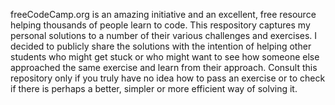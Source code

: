 freeCodeCamp.org is an amazing initiative and an excellent, free resource helping thousands of people learn to code. This respository captures my personal solutions to a number of their various challenges and exercises.
I decided to publicly share the solutions with the intention of helping other students who might get stuck or who might want to see how someone else approached the same exercise and learn from their approach. Consult this repository only if you truly have no idea how to pass an exercise or to check if there is perhaps a better, simpler or more efficient way of solving it.
